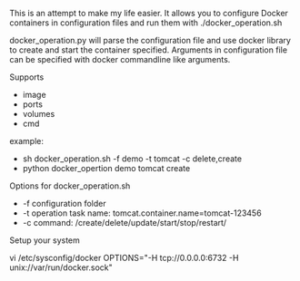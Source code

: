 This is an attempt to make my life easier.
It allows you to configure Docker containers in configuration files and run them with ./docker_operation.sh

docker_operation.py will parse the configuration file and use docker library to create and start the container specified. Arguments in configuration file can be specified with docker commandline like arguments.

Supports
- image
- ports
- volumes
- cmd

example:
- sh docker_operation.sh -f demo -t tomcat -c delete,create
- python docker_opertion demo tomcat create

Options for docker_operation.sh
- -f configuration folder
- -t operation task name: tomcat.container.name=tomcat-123456
- -c command: /create/delete/update/start/stop/restart/

Setup your system

  vi /etc/sysconfig/docker
  OPTIONS="-H tcp://0.0.0.0:6732 -H unix://var/run/docker.sock"
